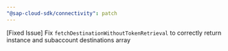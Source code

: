 ```yaml
---
"@sap-cloud-sdk/connectivity": patch
---
```


[Fixed Issue] Fix `fetchDestinationWithoutTokenRetrieval` to correctly return instance and subaccount destinations array
